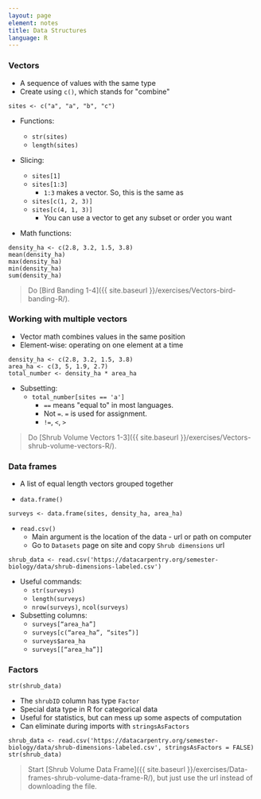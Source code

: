 ```yaml
---
layout: page
element: notes
title: Data Structures
language: R
--- 
```


### Vectors

* A sequence of values with the same type
* Create using `c()`, which stands for "combine"

```
sites <- c("a", "a", "b", "c")
```

* Functions:
    * `str(sites)` 
    * `length(sites)`
	
* Slicing:
    * `sites[1]` 
    * `sites[1:3]`
        * `1:3` makes a vector. So, this is the same as
    * `sites[c(1, 2, 3)]` 
    * `sites[c(4, 1, 3)]`
        * You can use a vector to get any subset or order you want


* Math functions:

```
density_ha <- c(2.8, 3.2, 1.5, 3.8)
mean(density_ha)
max(density_ha)
min(density_ha)
sum(density_ha)
```

> Do [Bird Banding 1-4]({{ site.baseurl }}/exercises/Vectors-bird-banding-R/).

### Working with multiple vectors

* Vector math combines values in the same position
* Element-wise: operating on one element at a time

```
density_ha <- c(2.8, 3.2, 1.5, 3.8)
area_ha <- c(3, 5, 1.9, 2.7)
total_number <- density_ha * area_ha
```

* Subsetting:
    * `total_number[sites == 'a']`
        * `==` means "equal to" in most languages. 
        * Not `=`. `=` is used for assignment.
        * `!=`, `<`, `>`

> Do [Shrub Volume Vectors 1-3]({{ site.baseurl }}/exercises/Vectors-shrub-volume-vectors-R/).

### Data frames

* A list of equal length vectors grouped together

* `data.frame()`

```
surveys <- data.frame(sites, density_ha, area_ha)
```

* `read.csv()`
    * Main argument is the location of the data - url or path on computer
    * Go to `Datasets` page on site and copy `Shrub dimensions` url
  
```
shrub_data <- read.csv('https://datacarpentry.org/semester-biology/data/shrub-dimensions-labeled.csv')
```

* Useful commands: 
    * `str(surveys)`
    * `length(surveys)`
    * `nrow(surveys)`, `ncol(surveys)`
* Subsetting columns:
    * `surveys[“area_ha”]`
    * `surveys[c(“area_ha”, “sites”)]`
    * `surveys$area_ha`
    * `surveys[[“area_ha”]]`

### Factors

```
str(shrub_data)
```

* The `shrubID` column has type `Factor`
* Special data type in R for categorical data
* Useful for statistics, but can mess up some aspects of computation
* Can eliminate during imports with `stringsAsFactors`

```
shrub_data <- read.csv('https://datacarpentry.org/semester-biology/data/shrub-dimensions-labeled.csv', stringsAsFactors = FALSE)
str(shrub_data)
```

> Start [Shrub Volume Data Frame]({{ site.baseurl }}/exercises/Data-frames-shrub-volume-data-frame-R/), but just use the url instead of downloading the file.
